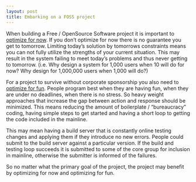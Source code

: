 ```yaml
--- 
layout: post
title: Embarking on a FOSS project
---
```

When building a Free / OpenSource Software project it is important to [optimize for now](http://www.37signals.com/svn/posts/896-optimize-for-now). If you don’t optimize for now there is no guarantee you get to tomorrow. Limiting today’s solution by tomorrows constraints means you can not fully utilize the strengths of your current situation. This may result in the system failing to meet today’s problems and thus never getting to tomorrow. (i.e. Why design a system for 1,000 users when 10 will do for now? Why design for 1,000,000 users when 1,000 will do?)

For a project to survive without corporate sponsorship you also need to [optimize for fun](/code/software-development/2011/05/15/optimizing-for-fun.html). People program best when they are having fun, when they are under no deadlines, when there is no stress. So heavy weight approaches that increase the gap between action and response should be minimized. This means reducing the amount of boilerplate / “bureaucracy” coding, having simple steps to get started and having a short loop to getting the code included in the mainline.

This may mean having a build server that is constantly online testing changes and applying them if they introduce no new errors. People could submit to the build server against a particular version. If the build and testing loop succeeds it is submitted to some of the core group for inclusion in mainline, otherwise the submitter is informed of the failures.

So no matter what the primary goal of the project, the project may benefit by optimizing for now and optimizing for fun.

